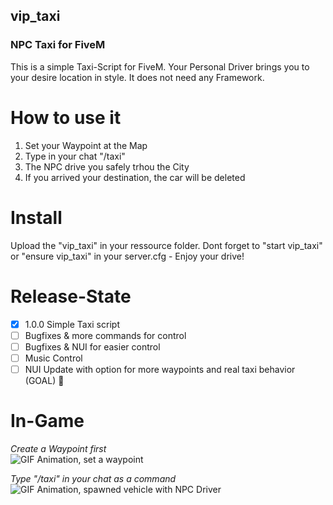 ## vip_taxi
### NPC Taxi for FiveM

This is a simple Taxi-Script for FiveM. Your Personal Driver brings you to your desire location in style. It does not need any Framework.

# **How to use it**

1. Set your Waypoint at the Map
2. Type in your chat "/taxi"
3. The NPC drive you safely trhou the City
4. If you arrived your destination, the car will be deleted

# **Install**

Upload the "vip_taxi" in your ressource folder. Dont forget to "start vip_taxi" or "ensure vip_taxi" in your server.cfg - Enjoy your drive!  

# Release-State
- [x] 1.0.0 Simple Taxi script
- [ ] Bugfixes & more commands for control
- [ ] Bugfixes & NUI for easier control
- [ ] Music Control
- [ ] NUI Update with option for more waypoints and real taxi behavior (GOAL) :tada:

# **In-Game**
*Create a Waypoint first*  
![GIF Animation, set a waypoint](https://i.postimg.cc/6327rXhM/waypoint.gif)  
  
*Type "/taxi" in your chat as a command*  
![GIF Animation, spawned vehicle with NPC Driver](https://i.postimg.cc/9FG7gcHS/drive.gif)
